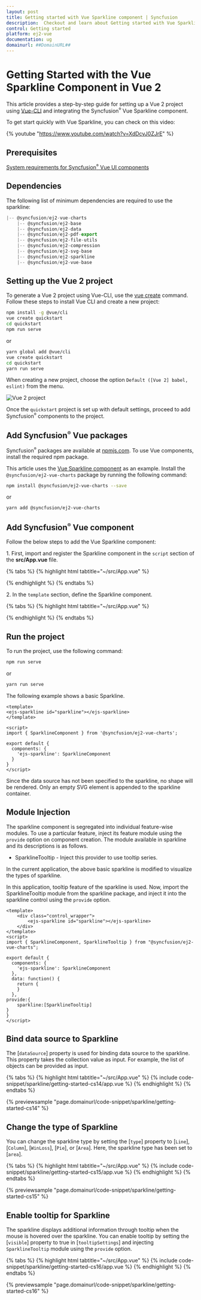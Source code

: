 ```yaml
---
layout: post
title: Getting started with Vue Sparkline component | Syncfusion
description:  Checkout and learn about Getting started with Vue Sparkline component of Syncfusion Essential JS 2 and more details.
control: Getting started 
platform: ej2-vue
documentation: ug
domainurl: ##DomainURL##
---
```


# Getting Started with the Vue Sparkline Component in Vue 2

This article provides a step-by-step guide for setting up a Vue 2 project using [Vue-CLI](https://cli.vuejs.org/) and integrating the Syncfusion<sup style="font-size:70%">&reg;</sup> Vue Sparkline component.

To get start quickly with Vue Sparkline, you can check on this video:

{% youtube "https://www.youtube.com/watch?v=XdDcvJ0ZJrE" %}

## Prerequisites

[System requirements for Syncfusion<sup style="font-size:70%">&reg;</sup> Vue UI components](https://ej2.syncfusion.com/vue/documentation/system-requirements/)

## Dependencies

The following list of minimum dependencies are required to use the sparkline:

```js
|-- @syncfusion/ej2-vue-charts
    |-- @syncfusion/ej2-base
    |-- @syncfusion/ej2-data
    |-- @syncfusion/ej2-pdf-export
    |-- @syncfusion/ej2-file-utils
    |-- @syncfusion/ej2-compression
    |-- @syncfusion/ej2-svg-base
    |-- @syncfusion/ej2-sparkline
    |-- @syncfusion/ej2-vue-base
```

## Setting up the Vue 2 project

To generate a Vue 2 project using Vue-CLI, use the [vue create](https://cli.vuejs.org/#getting-started) command. Follow these steps to install Vue CLI and create a new project:

```bash
npm install -g @vue/cli
vue create quickstart
cd quickstart
npm run serve
```

or

```bash
yarn global add @vue/cli
vue create quickstart
cd quickstart
yarn run serve
```

When creating a new project, choose the option `Default ([Vue 2] babel, eslint)` from the menu.

![Vue 2 project](../appearance/images/vue2-terminal.png)

Once the `quickstart` project is set up with default settings, proceed to add Syncfusion<sup style="font-size:70%">&reg;</sup> components to the project.

## Add Syncfusion<sup style="font-size:70%">&reg;</sup> Vue packages

Syncfusion<sup style="font-size:70%">&reg;</sup> packages are available at [npmjs.com](https://www.npmjs.com/search?q=ej2-vue). To use Vue components, install the required npm package.

This article uses the [Vue Sparkline component](https://www.syncfusion.com/vue-components/vue-sparkline) as an example. Install the `@syncfusion/ej2-vue-charts` package by running the following command:

```bash
npm install @syncfusion/ej2-vue-charts --save
```
or

```bash
yarn add @syncfusion/ej2-vue-charts
```

## Add Syncfusion<sup style="font-size:70%">&reg;</sup> Vue component

Follow the below steps to add the Vue Sparkline component:

1\. First, import and register the Sparkline component in the `script` section of the **src/App.vue** file.

{% tabs %}
{% highlight html tabtitle="~/src/App.vue" %}

<script>
import { SparklineComponent } from "@syncfusion/ej2-vue-charts";

export default {
  components: {
    'ejs-sparkline': SparklineComponent
  }
}
</script>

{% endhighlight %}
{% endtabs %}

2\. In the `template` section, define the Sparkline component.

{% tabs %}
{% highlight html tabtitle="~/src/App.vue" %}

<template>
    <div id="app">
    <ejs-sparkline></ejs-sparkline>
  </div>
</template>

{% endhighlight %}
{% endtabs %}

## Run the project

To run the project, use the following command:

```bash
npm run serve
```

or

```bash
yarn run serve
```

The following example shows a basic Sparkline.

```
<template>
<ejs-sparkline id="sparkline"></ejs-sparkline>
</template>

<script>
import { SparklineComponent } from '@syncfusion/ej2-vue-charts';

export default {
  components: {
    'ejs-sparkline': SparklineComponent
  }
}
</script>
```

Since the data source has not been specified to the sparkline, no shape will be rendered. Only an empty SVG element is appended to the sparkline container.

## Module Injection

The sparkline component is segregated into individual feature-wise modules. To use a particular feature, inject its feature module using the `provide` option on component creation. The module available in sparkline and its descriptions is as follows.

* SparklineTooltip - Inject this provider to use tooltip series.

In the current application, the above basic sparkline is modified to visualize the types of sparkline.

In this application, tooltip feature of the sparkline is used. Now, import the SparklineTooltip module from the sparkline package, and inject it into the sparkline control using the `provide` option.

```
<template>
    <div class="control_wrapper">
        <ejs-sparkline id="sparkline"></ejs-sparkline>
    </div>
</template>
<script>
import { SparklineComponent, SparklineTooltip } from "@syncfusion/ej2-vue-charts";

export default {
  components: {
    'ejs-sparkline': SparklineComponent
  },
  data: function() {
    return {
    }
  },
provide:{
    sparkline:[SparklineTooltip]
}
}
</script>
```

## Bind data source to Sparkline

The [`dataSource`] property is used for binding data source to the sparkline. This property takes the collection value as input. For example, the list of objects can be provided as input.

{% tabs %}
{% highlight html tabtitle="~/src/App.vue" %}
{% include code-snippet/sparkline/getting-started-cs14/app.vue %}
{% endhighlight %}
{% endtabs %}
        
{% previewsample "page.domainurl/code-snippet/sparkline/getting-started-cs14" %}

## Change the type of Sparkline

You can change the sparkline type by setting the [`type`] property to [`Line`], [`Column`], [`WinLoss`], [`Pie`], or [`Area`]. Here, the sparkline type has been set to [`area`].

{% tabs %}
{% highlight html tabtitle="~/src/App.vue" %}
{% include code-snippet/sparkline/getting-started-cs15/app.vue %}
{% endhighlight %}
{% endtabs %}
        
{% previewsample "page.domainurl/code-snippet/sparkline/getting-started-cs15" %}

## Enable tooltip for Sparkline

The sparkline displays additional information through tooltip when the mouse is hovered over the sparkline. You can enable tooltip by setting the [`visible`] property to true in [`tooltipSettings`] and injecting `SparklineTooltip` module using the `provide` option.

{% tabs %}
{% highlight html tabtitle="~/src/App.vue" %}
{% include code-snippet/sparkline/getting-started-cs16/app.vue %}
{% endhighlight %}
{% endtabs %}
        
{% previewsample "page.domainurl/code-snippet/sparkline/getting-started-cs16" %}
